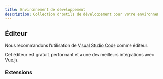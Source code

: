 ```yaml
---
title: Environnement de développement
description: Collection d'outils de développement pour votre environnement de développement.
---
```


## Éditeur

Nous recommandons l’utilisation de [Visual Studio Code](https://code.visualstudio.com/) comme éditeur.

Cet éditeur est gratuit, performant et a une des meilleurs intégrations avec Vue.js.

### Extensions
